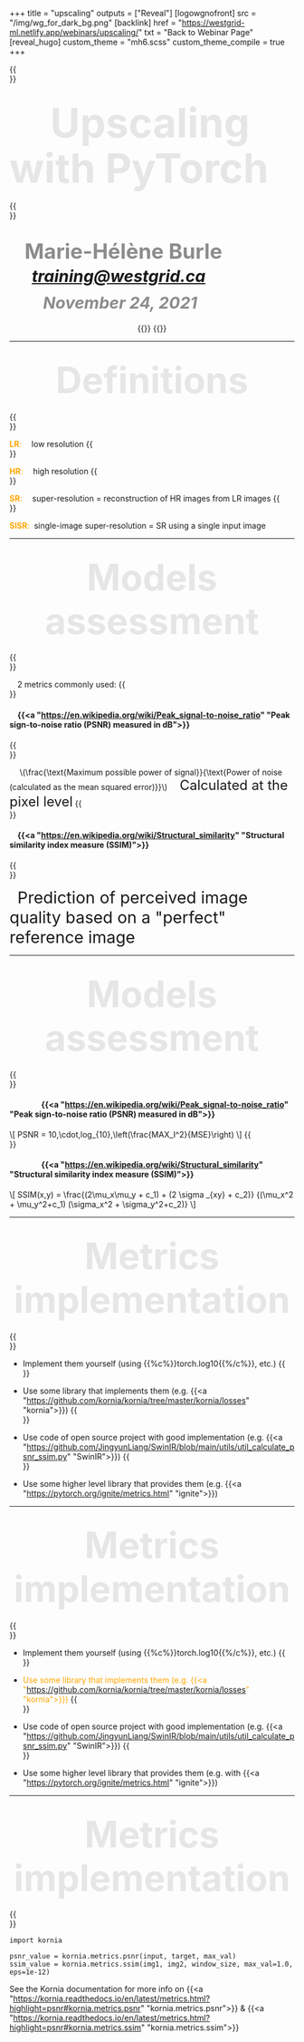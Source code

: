 +++
title = "upscaling"
outputs = ["Reveal"]
[logowgnofront]
src = "/img/wg_for_dark_bg.png"
[backlink]
href = "https://westgrid-ml.netlify.app/webinars/upscaling/"
txt = "Back to Webinar Page"
[reveal_hugo]
custom_theme = "mh6.scss"
custom_theme_compile = true
+++

{{<br size="3">}}
## <div style="line-height: 5rem; font-size: 4.5rem; color: #e6e6e6">&emsp;Upscaling with PyTorch</div>
{{<br size="6">}}
#### <div style="line-height: 1.5rem; font-size: 2.3rem; text-align: right; color: #8c8c8c"><br>Marie-Hélène Burle &emsp;&emsp;&emsp;&nbsp;</div>
##### <div style="line-height: 1.5rem; font-size: 1.8rem; text-align: right; color: #8c8c8c">training@westgrid.ca &nbsp;&emsp;&emsp;&emsp;&emsp;&emsp;</div>
##### <div style="line-height: 1.5rem; font-size: 1.8rem; text-align: right; color: #8c8c8c">November 24, 2021 &nbsp;&ensp;&emsp;&emsp;&emsp;&emsp;&emsp;</div>
<figure style="display: table; margin: 0rem auto">
  <div class="row">
	<div class="column">
	 {{<img src="/img/wg_no_bg.png" title="" width="%" line-height="rem">}}
	 {{</img>}}
	</div>
  </div>
</figure>

---

## <center><div style="font-size: 4rem; color: #e6e6e6">Definitions</div></center>
{{<br size="3">}}

<font color="orange">**LR**:</font> &ensp;&ensp;low resolution
{{<br size="2">}}

<font color="orange">**HR**:</font> &ensp;&ensp;high resolution
{{<br size="2">}}

<font color="orange">**SR**:</font> &ensp;&ensp;super-resolution = reconstruction of HR images from LR images
{{<br size="2">}}

<font color="orange">**SISR**:</font> &nbsp;single-image super-resolution = SR using a single input image

---

## <center><div style="font-size: 4rem; color: #e6e6e6">Models assessment</div></center>
{{<br size="2">}}

&emsp;2 metrics commonly used:
{{<br size="3">}}

#### &emsp;{{<a "https://en.wikipedia.org/wiki/Peak_signal-to-noise_ratio" "Peak sign-to-noise ratio (PSNR) measured in dB">}}
{{<br size="2">}}

&emsp; \\(\frac{\text{Maximum possible power of signal}}{\text{Power of noise (calculated as the mean squared error)}}\\) &emsp; <span style="font-size: 1.5rem;">Calculated at the pixel level</span>
{{<br size="4">}}

#### &emsp;{{<a "https://en.wikipedia.org/wiki/Structural_similarity" "Structural similarity index measure (SSIM)">}}
{{<br size="2">}}

&emsp;<span style="font-size: 1.8rem;">Prediction of perceived image quality based on a "perfect" reference image</span>

---

## <center><div style="font-size: 4rem; color: #e6e6e6">Models assessment</div></center>
{{<br size="2.5">}}

#### &emsp;&emsp;&emsp;&emsp;{{<a "https://en.wikipedia.org/wiki/Peak_signal-to-noise_ratio" "Peak sign-to-noise ratio (PSNR) measured in dB">}}

\\[
PSNR = 10\,\cdot\,log_{10}\,\left(\frac{MAX_I^2}{MSE}\right)
\\]
{{<br size="3">}}

#### &emsp;&emsp;&emsp;&emsp;{{<a "https://en.wikipedia.org/wiki/Structural_similarity" "Structural similarity index measure (SSIM)">}}

\\[
SSIM(x,y) = \frac{(2\mu_x\mu_y + c_1) + (2 \sigma _{xy} + c_2)} 
    {(\mu_x^2 + \mu_y^2+c_1) (\sigma_x^2 + \sigma_y^2+c_2)}
\\]

---

## <center><div style="font-size: 4rem; color: #e6e6e6">Metrics implementation</div></center>
{{<br size="2.5">}}

- Implement them yourself (using {{%c%}}torch.log10{{%/c%}}, etc.)
{{<br size="2">}}

- Use some library that implements them (e.g. {{<a "https://github.com/kornia/kornia/tree/master/kornia/losses" "kornia">}})
{{<br size="2">}}

- Use code of open source project with good implementation (e.g. {{<a "https://github.com/JingyunLiang/SwinIR/blob/main/utils/util_calculate_psnr_ssim.py" "SwinIR">}})
{{<br size="2">}}

- Use some higher level library that provides them (e.g. {{<a "https://pytorch.org/ignite/metrics.html" "ignite">}})

---

## <center><div style="font-size: 4rem; color: #e6e6e6">Metrics implementation</div></center>
{{<br size="2.5">}}

- Implement them yourself (using {{%c%}}torch.log10{{%/c%}}, etc.)
{{<br size="2">}}

- <font color="orange">Use some library that implements them (e.g. {{<a "https://github.com/kornia/kornia/tree/master/kornia/losses" "kornia">}})</font>
{{<br size="2">}}

- Use code of open source project with good implementation (e.g. {{<a "https://github.com/JingyunLiang/SwinIR/blob/main/utils/util_calculate_psnr_ssim.py" "SwinIR">}})
{{<br size="2">}}

- Use some higher level library that provides them (e.g. with {{<a "https://pytorch.org/ignite/metrics.html" "ignite">}})

---

## <center><div style="font-size: 4rem; color: #e6e6e6">Metrics implementation</div></center>
{{<br size="4">}}

```{py}
import kornia

psnr_value = kornia.metrics.psnr(input, target, max_val)
ssim_value = kornia.metrics.ssim(img1, img2, window_size, max_val=1.0, eps=1e-12)
```

See the Kornia documentation for more info on {{<a "https://kornia.readthedocs.io/en/latest/metrics.html?highlight=psnr#kornia.metrics.psnr" "kornia.metrics.psnr">}} & {{<a "https://kornia.readthedocs.io/en/latest/metrics.html?highlight=psnr#kornia.metrics.ssim" "kornia.metrics.ssim">}}

